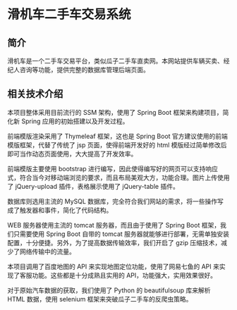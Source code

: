 # 滑机车二手车交易系统

## 简介

滑机车是一个二手车交易平台，类似瓜子二手车直卖网。本网站提供车辆买卖、经纪人咨询等功能，提供完整的数据库管理后端页面。

## 相关技术介绍

本项目整体采用目前流行的 SSM 架构，使用了 Spring Boot 框架来构建项目，简化新 Spring 应用的初始搭建以及开发过程。

前端模版渲染采用了 Thymeleaf 框架，这也是 Spring Boot 官方建议使用的前端模版框架，代替了传统了 jsp 页面，使得前端开发好的 html 模版经过简单修改后即可当作动态页面使用，大大提高了开发效率。

前端模版主要使用 bootstrap 进行编写，因此使得编写好的网页可以支持响应式，符合当今对移动端浏览的要求，而且布局美观大方，功能合理。图片上传使用了 jQuery-upload 插件，表格展示使用了 jQuery-table 插件。

数据库则选用主流的 MySQL 数据库，完全符合我们网站的需求，将一些操作写成了触发器和事件，简化了代码结构。

WEB 服务器使用主流的 tomcat 服务器，而且由于使用了 Spring Boot 框架，我们只需要使用 Spring Boot 自带的 tomcat 服务器就能够进行部署，无需单独安装配置，十分便捷。另外，为了提高数据传输效率，我们开启了 gzip 压缩技术，减少了网络传输中的流量。

本项目调用了百度地图的 API 来实现地图定位功能，使用了网易七鱼的 API 来实现了客服功能。这些都是十分成熟且实用的 API，功能强大，实用效果很好。

对于原始汽车数据的获取，我们使用了 Python 的 beautifulsoup 库来解析 HTML 数据，使用 selenium 框架来突破瓜子二手车的反爬虫策略。
